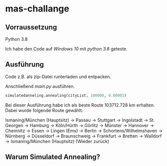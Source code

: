 # mas-challange

## Vorraussetzung

Python 3.8

Ich habe den Code auf *Windows 10* mit *python 3.8* geteste.

## Ausführung

Code z.B. als zip-Datei runterladen und entpacken.

Anschließend *main.py* ausführen.

```python
simulatedanneling.annealing(cityList, 100000, 0.00003)
```
Bei dieser Ausführung habe ich als beste Route 103712.728 km erhalten.
Dabei wurde folgende Route gewählt:

Ismaning/München (Hauptsitz) -> Passau -> Stuttgart -> Ingolstadt -> St. Georgen -> Hamburg -> Köln/Hürth -> Görlitz -> Münster -> Hannover -> Chemnitz -> Essen -> Lingen (Ems) -> Berlin -> Schortens/Wilhelmshaven -> Nürnberg -> Düsseldorf -> Braunschweig -> Frankfurt -> Bretten -> Walldorf -> Ismaning/München (Hauptsitz) (Wieder zurück)


## Warum Simulated Annealing?
